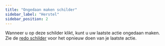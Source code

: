 ```yaml
---
title: "Ongedaan maken schilder"
sidebar_label: "Herstel"
sidebar_position: 2
---
```


Wanneer u op deze schilder klikt, kunt u uw laatste actie ongedaan maken. Zie de [redo schilder](redo) voor het opnieuw doen van je laatste actie.
